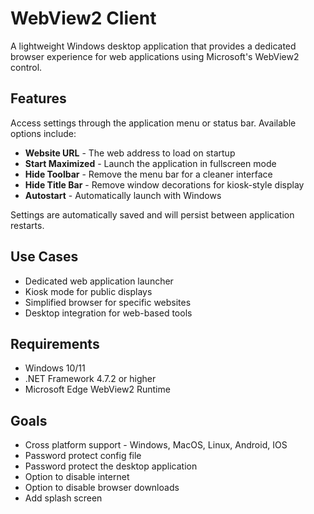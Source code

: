 # WebView2 Client

A lightweight Windows desktop application that provides a dedicated browser experience for web applications using Microsoft's WebView2 control.

## Features

Access settings through the application menu or status bar. Available options include:

- **Website URL** - The web address to load on startup
- **Start Maximized** - Launch the application in fullscreen mode
- **Hide Toolbar** - Remove the menu bar for a cleaner interface
- **Hide Title Bar** - Remove window decorations for kiosk-style display
- **Autostart** - Automatically launch with Windows

Settings are automatically saved and will persist between application restarts.

## Use Cases

- Dedicated web application launcher
- Kiosk mode for public displays
- Simplified browser for specific websites
- Desktop integration for web-based tools

## Requirements

- Windows 10/11
- .NET Framework 4.7.2 or higher
- Microsoft Edge WebView2 Runtime

## Goals

* Cross platform support - Windows, MacOS, Linux, Android, IOS
* Password protect config file
* Password protect the desktop application
* Option to disable internet
* Option to disable browser downloads
* Add splash screen
